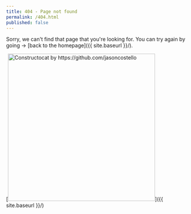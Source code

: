 ```yaml
---
title: 404 - Page not found
permalink: /404.html
published: false
---
```


Sorry, we can't find that page that you're looking for. 
You can try again by going -> [back to the homepage]({{ site.baseurl }}/).

[<img src="{{ site.baseurl }}/images/404.jpg" alt="Constructocat by https://github.com/jasoncostello" style="width: 400px;"/>]({{ site.baseurl }}/)
